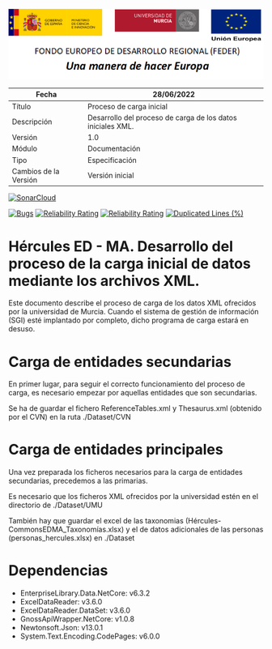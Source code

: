 ![](../../Docs/media/CabeceraDocumentosMD.png)

| Fecha         | 28/06/2022                                                   |
| ------------- | ------------------------------------------------------------ |
|Título|Proceso de carga inicial| 
|Descripción|Desarrollo del proceso de carga de los datos iniciales XML.|
|Versión|1.0|
|Módulo|Documentación|
|Tipo|Especificación|
|Cambios de la Versión|Versión inicial|



[![SonarCloud](https://sonarcloud.io/images/project_badges/sonarcloud-white.svg)](https://sonarcloud.io/summary/new_code?id=Hercules.CommonsEDMA.Load)

[![Bugs](https://sonarcloud.io/api/project_badges/measure?project=Hercules.CommonsEDMA.Load&metric=bugs)](https://sonarcloud.io/summary/new_code?id=Hercules.CommonsEDMA.Load)
[![Reliability Rating](https://sonarcloud.io/api/project_badges/measure?project=Hercules.CommonsEDMA.Load&metric=reliability_rating)](https://sonarcloud.io/summary/new_code?id=Hercules.CommonsEDMA.Load)
[![Reliability Rating](https://sonarcloud.io/api/project_badges/measure?project=Hercules.CommonsEDMA.Load&metric=reliability_rating)](https://sonarcloud.io/summary/new_code?id=Hercules.CommonsEDMA.Load)
[![Duplicated Lines (%)](https://sonarcloud.io/api/project_badges/measure?project=Hercules.CommonsEDMA.Load&metric=duplicated_lines_density)](https://sonarcloud.io/summary/new_code?id=Hercules.CommonsEDMA.Load)




# Hércules ED - MA. Desarrollo del proceso de la carga inicial de datos mediante los archivos XML.

Este documento describe el proceso de carga de los datos XML ofrecidos por la universidad de Murcia. Cuando el sistema de gestión de información (SGI) esté implantado por completo, dicho programa de carga estará en desuso.

Carga de entidades secundarias
==============================
En primer lugar, para seguir el correcto funcionamiento del proceso de carga, es necesario empezar por aquellas entidades que son secundarias. 

Se ha de guardar el fichero ReferenceTables.xml y Thesaurus.xml (obtenido por el CVN) en la ruta ./Dataset/CVN

Carga de entidades principales
==============================
Una vez preparada los ficheros necesarios para la carga de entidades secundarias, precedemos a las primarias.

Es necesario que los ficheros XML ofrecidos por la universidad estén en el directorio de ./Dataset/UMU

También hay que guardar el excel de las taxonomias (Hércules-CommonsEDMA_Taxonomías.xlsx) y el de datos adicionales de las personas (personas_hercules.xlsx) en ./Dataset

Dependencias
============
- EnterpriseLibrary.Data.NetCore: v6.3.2
- ExcelDataReader: v3.6.0
- ExcelDataReader.DataSet: v3.6.0
- GnossApiWrapper.NetCore: v1.0.8
- Newtonsoft.Json: v13.0.1
- System.Text.Encoding.CodePages: v6.0.0
